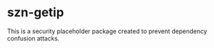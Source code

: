 # szn-getip

This is a security placeholder package created to prevent dependency confusion attacks.